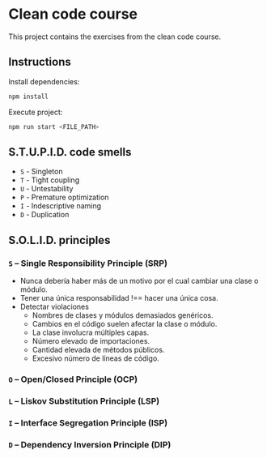 # Clean code course

This project contains the exercises from the clean code course.

## Instructions

Install dependencies:

```bash
npm install
```

Execute project:

```bash
npm run start <FILE_PATH>
```

## S.T.U.P.I.D. code smells

- `S` - Singleton
- `T` - Tight coupling
- `U` - Untestability
- `P` - Premature optimization
- `I` - Indescriptive naming
- `D` - Duplication

## S.O.L.I.D. principles

### `S` – Single Responsibility Principle (SRP)

- Nunca debería haber más de un motivo por el cual cambiar una clase o módulo.
- Tener una única responsabilidad !== hacer una única cosa.
- Detectar violaciones
  - Nombres de clases y módulos demasiados genéricos.
  - Cambios en el código suelen afectar la clase o módulo.
  - La clase involucra múltiples capas.
  - Número elevado de importaciones.
  - Cantidad elevada de métodos públicos.
  - Excesivo número de líneas de código.

### `O` – Open/Closed Principle (OCP)

### `L` – Liskov Substitution Principle (LSP)

### `I` – Interface Segregation Principle (ISP)

### `D` – Dependency Inversion Principle (DIP)
